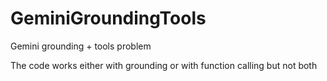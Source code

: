 # GeminiGroundingTools
Gemini grounding + tools problem

The code works either with grounding or with function calling but not both
